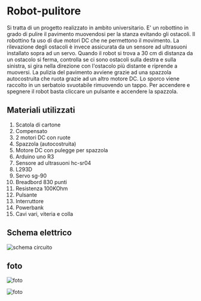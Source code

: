 # Robot-pulitore
Si tratta di un progetto realizzato in ambito universitario.
E' un robottino in grado di pulire il pavimento muovendosi per la stanza evitando gli ostacoli.
Il robottino fa uso di due motori DC che ne permettono il movimento. La rilevazione degli ostacoli è invece assicurata da un sensore ad ultrasuoni installato sopra ad un servo. Quando il robot si trova a 30 cm di distanza da un ostacolo si ferma, controlla se ci sono ostacoli sulla destra e sulla sinistra, si gira nella direzione con l'ostacolo più distante e riprende a muoversi. La pulizia del pavimento avviene grazie ad una spazzola autocostruita che ruota grazie ad un altro motore DC. Lo sporco viene raccolto in un serbatoio svuotabile rimuovendo un tappo. Per accendere e spegnere il robot basta cliccare un pulsante e accendere la spazzola.

## Materiali utilizzati
1. Scatola di cartone
2. Compensato
3. 2 motori DC con ruote
4. Spazzola (autocostruita)
5. Motore DC con pulegge per spazzola
6. Arduino uno R3
7. Sensore ad ultrasuoni hc-sr04
9. L293D
11. Servo sg-90
12. Breadbord 830 punti
13. Resistenza 100KOhm
15. Pulsante
16. Interruttore
17. Powerbank
18. Cavi vari, viteria e colla

## Schema elettrico
![schema circuito](https://github.com/gabrielebagnasco/Robot-pulitore/assets/47850441/f47130c6-8d20-47e9-8f7c-b000a5f1c5c7)

## foto
![foto](https://github.com/gabrielebagnasco/Robot-pulitore/assets/47850441/236492ba-265a-47d3-9bab-6b423d4f207f)

![foto](https://github.com/gabrielebagnasco/Robot-pulitore/assets/47850441/e61f6dde-8371-4e09-b92f-1a92bee0ff04)

